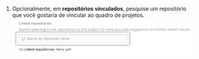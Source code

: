 1. Opcionalmente, em **repositórios vinculados**, pesquise um repositório que você gostaria de vincular ao quadro de projetos. ![Campo de pesquisa para vincular os repositórios](/assets/images/help/projects/search-to-link-repository-on-create.png)
